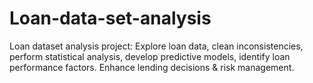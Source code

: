 # Loan-data-set-analysis
Loan dataset analysis project: Explore loan data, clean inconsistencies, perform statistical analysis, develop predictive models, identify loan performance factors. Enhance lending decisions &amp; risk management.
